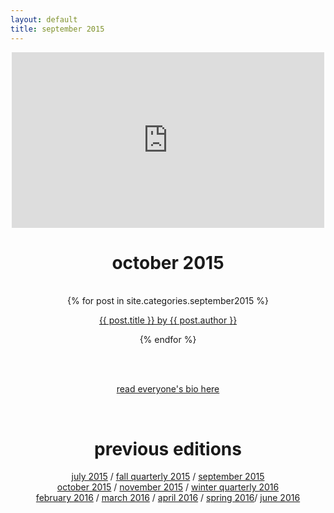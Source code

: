 ```yaml
---
layout: default
title: september 2015
---
```

<div align="center">
    <iframe src="https://player.vimeo.com/video/137715755" width="500" height="281" frameborder="0" webkitallowfullscreen mozallowfullscreen allowfullscreen></iframe>
    <p><h1>october 2015</h1></p><br>
</div>
<div align="center">
    {% for post in site.categories.september2015 %}
    <div class="items-wrapper">
        <div class="item">
            <p><a href="../{{ post.url }}">{{ post.title }} by {{ post.author }}</a>
            <br />
        </div>
    </div>
        
{% endfor %}
</div>

<br><br>
<p align="center"><a href="../october2015/people.html">read everyone's bio here</a></p>
<br>

<div align="center">
    <p><h1>previous editions</h1></p>
    <a href="../july2015/">july 2015</a> / <a href="../fall2015/">fall quarterly 2015</a> / <a href="../september2015/">september 2015</a> <br> <a href="../october2015/">october 2015</a> / <a href="../november2015/">november 2015</a> / <a href="../winter2016/">winter quarterly 2016</a> <br> <a href="../february2016 /">february 2016</a> / <a href="../march2015 /">march 2016</a>  / <a href="../april2016/">april 2016</a>  / <a href="../spring2016/">spring 2016</a>/ <a href="../june2016/">june 2016</a>
</div>

<br><br>